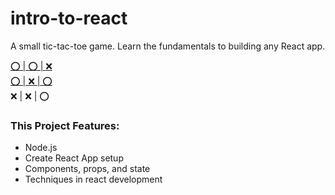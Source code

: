 # intro-to-react

A small tic-tac-toe game. Learn the fundamentals to building any React app.

<u>⭕ | ⭕ | ❌</u>
<br><u>⭕ | ❌ | ⭕</u>
<br>❌ | ❌ | ⭕


### This Project Features:
- Node.js
- Create React App setup
- Components, props, and state
- Techniques in react development